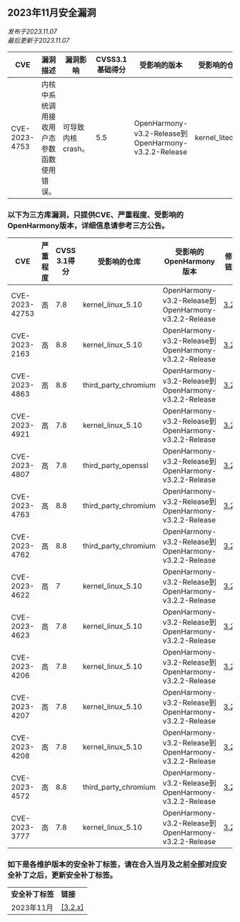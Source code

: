 ## 2023年11月安全漏洞
_发布于2023.11.07_<br/>
_最后更新于2023.11.07_

| CVE            | 漏洞描述 | 漏洞影响 | CVSS3.1基础得分 | 受影响的版本 | 受影响的仓库 | 修复链接 |
| -------------- | -------- | -------- | --------------- | ------------ | ------------ | -------- |
| CVE-2023-4753  | 内核中系统调用接收用户态参数函数使用错误。 | 可导致内核crash。 | 5.5 | OpenHarmony-v3.2-Release到OpenHarmony-v3.2.2-Release | kernel_liteos_a | [3.2.x](https://gitee.com/openharmony/kernel_liteos_a/pulls/1177) |

### 以下为三方库漏洞，只提供CVE、严重程度、受影响的OpenHarmony版本，详细信息请参考三方公告。

| CVE            | 严重程度 | CVSS 3.1得分 |受影响的仓库 | 受影响的OpenHarmony版本                                      | 修复链接                                               |
| -------------- | -------- | ------------ |-------------| ------------------------------------------------------------ | ------------------------------------------------------ |
| CVE-2023-42753 | 高 | 7.8 |kernel_linux_5.10     | OpenHarmony-v3.2-Release到OpenHarmony-v3.2.2-Release | [3.2.x](https://gitee.com/openharmony/kernel_linux_5.10/pulls/1072) |
| CVE-2023-2163	 | 高 | 8.8 |kernel_linux_5.10     | OpenHarmony-v3.2-Release到OpenHarmony-v3.2.2-Release | [3.2.x](https://gitee.com/openharmony/kernel_linux_5.10/pulls/1066) |
| CVE-2023-4863	 | 高 | 8.8 |third_party_chromium  | OpenHarmony-v3.2-Release到OpenHarmony-v3.2.2-Release | [3.2.x](https://gitee.com/openharmony/web_webview/pulls/1009) |
| CVE-2023-4921  | 高 | 7.8 |kernel_linux_5.10     | OpenHarmony-v3.2-Release到OpenHarmony-v3.2.2-Release | [3.2.x](https://gitee.com/openharmony/kernel_linux_5.10/pulls/1061) |
| CVE-2023-4807  | 高 | 7.8 |third_party_openssl   | OpenHarmony-v3.2-Release到OpenHarmony-v3.2.2-Release | [3.2.x](https://gitee.com/openharmony/third_party_openssl/pulls/134) |
| CVE-2023-4763  | 高 | 8.8 |third_party_chromium  | OpenHarmony-v3.2-Release到OpenHarmony-v3.2.2-Release | [3.2.x](https://gitee.com/openharmony/web_webview/pulls/988) |
| CVE-2023-4762  | 高 | 8.8 |third_party_chromium  | OpenHarmony-v3.2-Release到OpenHarmony-v3.2.2-Release | [3.2.x](https://gitee.com/openharmony/web_webview/pulls/988) |
| CVE-2023-4622  | 高 | 7	  |kernel_linux_5.10     | OpenHarmony-v3.2-Release到OpenHarmony-v3.2.2-Release | [3.2.x](https://gitee.com/openharmony/kernel_linux_5.10/pulls/1056) |
| CVE-2023-4623  | 高 | 7.8 |kernel_linux_5.10     | OpenHarmony-v3.2-Release到OpenHarmony-v3.2.2-Release | [3.2.x](https://gitee.com/openharmony/kernel_linux_5.10/pulls/1056) |
| CVE-2023-4206  | 高 | 7.8 |kernel_linux_5.10     | OpenHarmony-v3.2-Release到OpenHarmony-v3.2.2-Release | [3.2.x](https://gitee.com/openharmony/kernel_linux_5.10/pulls/1056) |
| CVE-2023-4207  | 高 | 7.8 |kernel_linux_5.10     | OpenHarmony-v3.2-Release到OpenHarmony-v3.2.2-Release | [3.2.x](https://gitee.com/openharmony/kernel_linux_5.10/pulls/1056) |
| CVE-2023-4208  | 高 | 7.8 |kernel_linux_5.10     | OpenHarmony-v3.2-Release到OpenHarmony-v3.2.2-Release | [3.2.x](https://gitee.com/openharmony/kernel_linux_5.10/pulls/1056) |
| CVE-2023-4572  | 高 | 8.8 |third_party_chromium  | OpenHarmony-v3.2-Release到OpenHarmony-v3.2.2-Release | [3.2.x](https://gitee.com/openharmony/web_webview/pulls/988) |
| CVE-2023-3777  | 高 | 7.8 |kernel_linux_5.10     | OpenHarmony-v3.2-Release到OpenHarmony-v3.2.2-Release | [3.2.x](https://gitee.com/openharmony/kernel_linux_5.10/pulls/1061) |


### 如下是各维护版本的安全补丁标签，请在合入当月及之前全部对应安全补丁之后，更新安全补丁标签。

<table>
	<tr>
		<td style="font-weight: bold">安全补丁标签</td>
		<td style="font-weight: bold">链接</td>
	</tr>
	<tr>
		<td rowspan="3">2023年11月</td>
		<td><a href="https://gitee.com/openharmony/startup_init/pulls/2330">[3.2.x]</a></td>
	</tr>
</table>